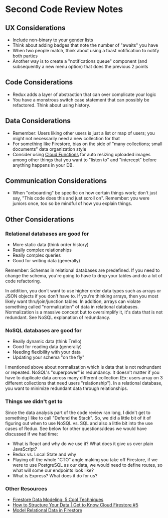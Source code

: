 # Second Code Review Notes

## UX Considerations

- Include non-binary to your gender lists
- Think about adding badges that note the number of "awaits" you have
- When two people match, think about using a toast notification to notify both parties
- Another way is to create a "notifications queue" component (and subsequently a new menu option) that does the previous 2 points

## Code Considerations

- Redux adds a layer of abstraction that can over complicate your logic
- You have a monstrous switch case statement that can possibly be refactored. Think about using history.

## Data Considerations

- Remember: Users liking other users is just a list or map of users; you might not necessarily need a new collection for that
- For something like Firestore, bias on the side of "many collections; small documents" data organization style
- Consider using [Cloud Functions](https://firebase.google.com/docs/functions/) for auto resizing uploaded images among other things that you want to "listen to" and "intercept" before anything happens in your DB.

## Communication Considerations

- When "onboarding" be specific on how certain things work; don't just say, "This code does this and just scroll on". Remember: you were juniors once, too so be mindful of how you explain things.

## Other Considerations

### Relational databases are good for

- More static data (think order history)
- Really complex relationships
- Really complex queries
- Good for writing data (generally)

Remember: Schemas in relational databases are predefined. If you need to change the schema, you're going to have to drop your tables and do a lot of code refactoring.

In addition, you don't want to use higher order data types such as arrays or JSON objects if you don't have to. If you're thinking arrays, then you most likely want thru/join/junction tables. In addition, arrays can violate something called "normalization" of data in relational databases. Normalization is a massive concept but to oversimplify it, it's data that is not redundant. See NoSQL explanation of redundancy.

### NoSQL databases are good for

- Really dynamic data (think Trello)
- Good for reading data (generally)
- Needing flexibility with your data
- Updating your schema "on the fly"

I mentioned above about normalization which is data that is not rednundant or repeated. NoSQL's "superpower" is redundancy. It doesn't matter if you have to duplicate data across many different collection (Ex: users array on 3 different collections that need users "relationship"). In a relational database, you want to minimize redundant data through relationships.

### Things we didn't get to

Since the data analysis part of the code review ran long, I didn't get to something I like to call "Defend the Stack". So, we did a little bit of it of figuring out when to use NoSQL vs. SQL and also a little bit into the use cases of Redux. See below for other questions/ideas we would have discussed if we had time:

- What is React and why do we use it? What does it give us over plain JavaScript?
- Redux vs. Local State and why
- Playing off the whole "CTO" angle making you take off Firestore, if we were to use PostgreSQL as our data, we would need to define routes, so what will some our endpoints look like?
- What is Express? What does it do for us?

### Other Resources

- [Firestore Data Modeling: 5 Cool Techniques](https://www.youtube.com/watch?v=35RlydUf6xo)
- [How to Structure Your Data | Get to Know Cloud Firestore #5](https://www.youtube.com/watch?v=haMOUb3KVSo)
- [Model Relational Data in Firestore](https://www.youtube.com/watch?v=jm66TSlVtcc)